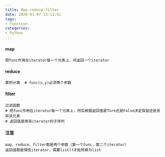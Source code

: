```yaml
---
title: Map-reduce-filter
date: 2020-01-07 13:11:41
tags:
- function
categories:
- Python
---
```


#### map

```
把func作用在iterator每一个元素上，并返回一个iterator
```

#### reduce

```
累积计算  # func(x,y)必须两个参数
```

#### filter

```
过滤函数 
# 把func作用在iterator每一个元素上，然后根据返回值是Ture还是False决定保留还是丢弃该元素
# 返回值是原来iterator的子序列
```

#### 注意

```
map、reduce、filter都是两个参数（第一个func，第二个iterator）
返回值都是惰性iterator，需要list()才能转换为list
```

